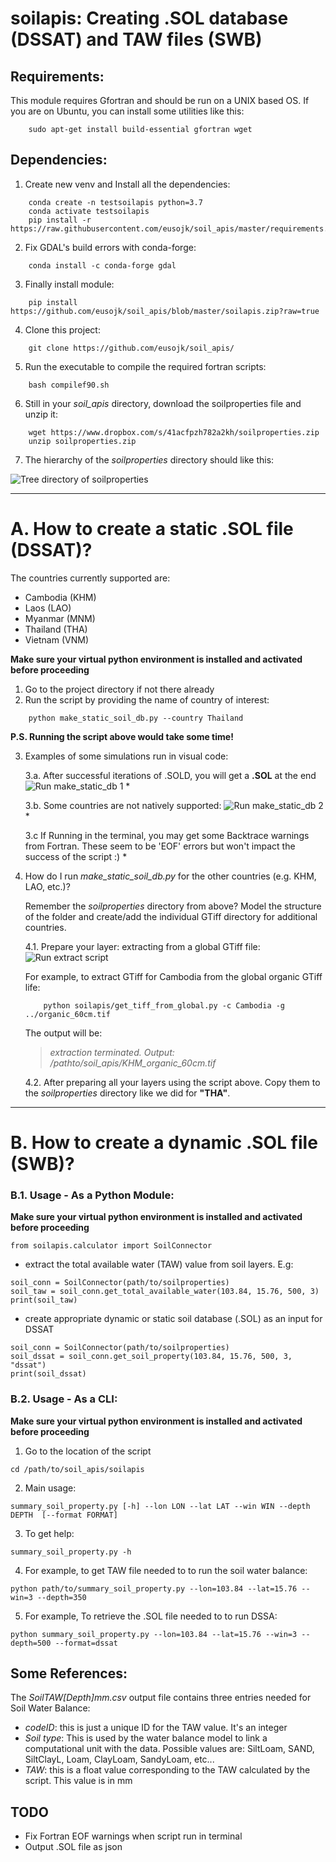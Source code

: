 soilapis: Creating .SOL database (DSSAT) and TAW files (SWB)
========


Requirements:
---
This module requires Gfortran and should be run on a UNIX based OS.
If you are on Ubuntu, you can install some utilities like this:
```
    sudo apt-get install build-essential gfortran wget
```



Dependencies:
---
1. Create new venv and Install all the dependencies:
```
    conda create -n testsoilapis python=3.7
    conda activate testsoilapis
    pip install -r https://raw.githubusercontent.com/eusojk/soil_apis/master/requirements.txt
```
2. Fix GDAL's build errors with conda-forge:
```
    conda install -c conda-forge gdal
```
3. Finally install module:
```
    pip install https://github.com/eusojk/soil_apis/blob/master/soilapis.zip?raw=true
```
4. Clone this project:
```
    git clone https://github.com/eusojk/soil_apis/
```
5. Run the executable to compile the required fortran scripts:
```
    bash compilef90.sh 
```
6. Still in your *soil_apis* directory, download the soilproperties file and unzip it:
```
    wget https://www.dropbox.com/s/41acfpzh782a2kh/soilproperties.zip
    unzip soilproperties.zip
```
7. The hierarchy of the *soilproperties* directory should like this:

![Tree directory of soilproperties](images/tree_soilp.PNG)


---
A. How to create a static .SOL file (DSSAT)?
===

The countries currently supported are: 
* Cambodia (KHM)
* Laos (LAO)
* Myanmar (MNM)
* Thailand (THA)
* Vietnam (VNM)

**Make sure your virtual python environment is installed and activated before proceeding**

1. Go to the project directory if not there already
2. Run the script by providing the name of country of interest:
```
    python make_static_soil_db.py --country Thailand
```
**P.S. Running the script above would take some time!**

3. Examples of some simulations run in visual code:
    
    3.a. After successful iterations of .SOLD, you will get a **.SOL** at the end
        ![Run make_static_db 1](images/run_script_vs1.png)
        *

    3.b. Some countries are not natively supported:
        ![Run make_static_db 2](images/run_script_france_vs.PNG)
        *

    3.c If Running in the terminal, you may get some Backtrace warnings from Fortran. 
    These seem to be 'EOF' errors but won't impact the success of the script :) 
    * 
4. How do I run *make_static_soil_db.py* for the other countries (e.g. KHM, LAO, etc.)? 
    
    Remember the *soilproperties* directory from above? Model the structure of the folder and create/add the individual GTiff directory for additional countries.
    

    4.1. Prepare your layer: extracting from a global GTiff file:
    ![Run extract script](images/extract_code.PNG)

    For example, to extract GTiff for Cambodia from the global organic GTiff life:
    ```
        python soilapis/get_tiff_from_global.py -c Cambodia -g ../organic_60cm.tif
    ```
    The output will be:
    >
    > _extraction terminated. Output: /pathto/soil_apis/KHM_organic_60cm.tif_
    >


    4.2. After preparing all your layers using the script above. Copy them to the *soilproperties* directory like we did for **"THA"**. 


---
B. How to create a dynamic .SOL file (SWB)?
===

### B.1. Usage - As a Python Module:
<!-- --- -->

**Make sure your virtual python environment is installed and activated before proceeding**

```
from soilapis.calculator import SoilConnector
```
- extract the total available water (TAW) value from soil layers. E.g:
```
soil_conn = SoilConnector(path/to/soilproperties)
soil_taw = soil_conn.get_total_available_water(103.84, 15.76, 500, 3)
print(soil_taw)
```
- create appropriate dynamic or static soil database (.SOL) as an input for DSSAT 
```
soil_conn = SoilConnector(path/to/soilproperties)
soil_dssat = soil_conn.get_soil_property(103.84, 15.76, 500, 3, "dssat")
print(soil_dssat)
```


### B.2. Usage - As a CLI:
<!-- --- -->

**Make sure your virtual python environment is installed and activated before proceeding**

1. Go to the location of the script

```
cd /path/to/soil_apis/soilapis
```

2. Main usage:
```
summary_soil_property.py [-h] --lon LON --lat LAT --win WIN --depth DEPTH  [--format FORMAT]
```

3. To get help:

```
summary_soil_property.py -h
```

4. For example, to get TAW file needed to to run the soil water balance:
```
python path/to/summary_soil_property.py --lon=103.84 --lat=15.76 --win=3 --depth=350
```

5. For example, To retrieve the .SOL file needed to to run DSSA:
```
python summary_soil_property.py --lon=103.84 --lat=15.76 --win=3 --depth=500 --format=dssat
```


Some References:
---

The _SoilTAW[Depth]mm.csv_ output file contains three entries needed for Soil Water Balance:
* _codeID_: this is just a unique ID for the TAW value. It's an integer
* _Soil type_: This is used by the water balance model to link a computational unit with the data. Possible values are: SiltLoam, SAND, SiltClayL, Loam, ClayLoam, SandyLoam, etc...
* _TAW_: this is a float value corresponding to the TAW calculated by the script. This value is in mm


TODO
---
- Fix Fortran EOF warnings when script run in terminal
- Output .SOL file as json
